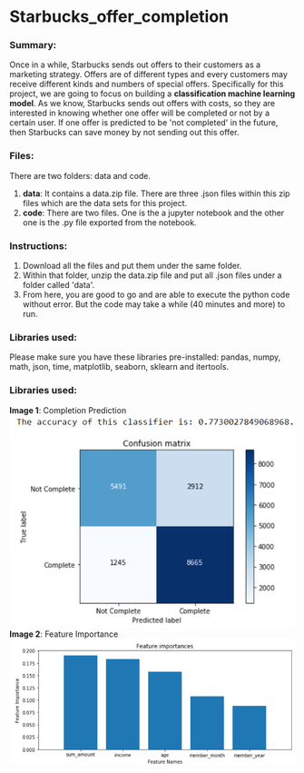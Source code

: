 # Starbucks_offer_completion
### Summary:
Once in a while, Starbucks sends out offers to their customers as a marketing strategy. Offers are of different types and every customers may receive different kinds and numbers of special offers. Specifically for this project, we are going to focus on building a **classification machine learning model**. As we know, Starbucks sends out offers with costs, so they are interested in knowing whether one offer will be completed or not by a certain user. If one offer is predicted to be 'not completed' in the future, then Starbucks can save money by not sending out this offer. 

### Files:
There are two folders: data and code.
1. **data**: It contains a data.zip file. There are three .json files within this zip files which are the data sets for this project.
2. **code**: There are two files. One is the a jupyter notebook and the other one is the .py file exported from the notebook.

### Instructions:
1. Download all the files and put them under the same folder.
2. Within that folder, unzip the data.zip file and put all .json files under a folder called 'data'.
3. From here, you are good to go and are able to execute the python code without error. But the code may take a while (40 minutes and more) to run.

### Libraries used:
Please make sure you have these libraries pre-installed: pandas, numpy, math, json, time, matplotlib, seaborn, sklearn and itertools.



### Libraries used:
**Image 1**: Completion Prediction
![Completion Prediction](https://github.com/joezhou0928/Starbucks_offer_completion/blob/master/completion_prediction.png)
**Image 2**: Feature Importance
![Feature Importance](https://github.com/joezhou0928/Starbucks_offer_completion/blob/master/feature_imp.png)
